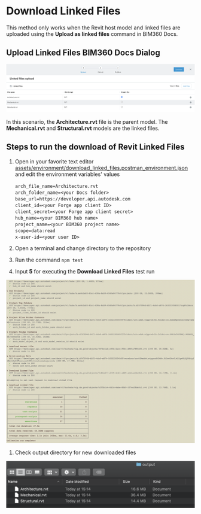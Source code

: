# Download Linked Files

This method only works when the Revit host model and linked files are uploaded using the **Upload as linked files** command in BIM360 Docs.

## Upload Linked Files BIM360 Docs Dialog

![Upload Linked Files](./media/upload-linked-files.png)

In this scenario, the **Architecture.rvt** file is the parent model. The **Mechanical.rvt** and **Structural.rvt** models are the linked files.

## Steps to run the download of Revit Linked Files

1. Open in your favorite text editor [assets/environment/download_linked_files.postman_environment.json](../assets/environment/download_linked_files.postman_environment.json) and edit the environment variables' values

    ```arch_file_name=Architecture.rvt``` \
    ```arch_folder_name=<your Docs folder>``` \
    ```base_url=https://developer.api.autodesk.com``` \
    ```client_id=<your Forge app client ID>``` \
    ```client_secret=<your Forge app client secret>``` \
    ```hub_name=<your BIM360 hub name>``` \
    ```project_name=<your BIM360 project name>``` \
    ```scope=data:read``` \
    ```x-user-id=<your user ID>```

1. Open a terminal and change directory to the repository

1. Run the command `npm test`

1. Input **5** for executing the **Download Linked Files** test run

![Download Linked Files](./media/newman_download_linked_files.png)

1. Check output directory for new downloaded files

![Output Directory](./media/output_download_linked_files.png)
